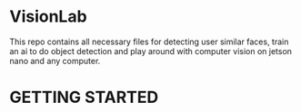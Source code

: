 # VisionLab
This repo contains all necessary files for detecting user similar faces, train an ai to do object detection and play around with computer vision on jetson nano and any computer.

# GETTING STARTED
